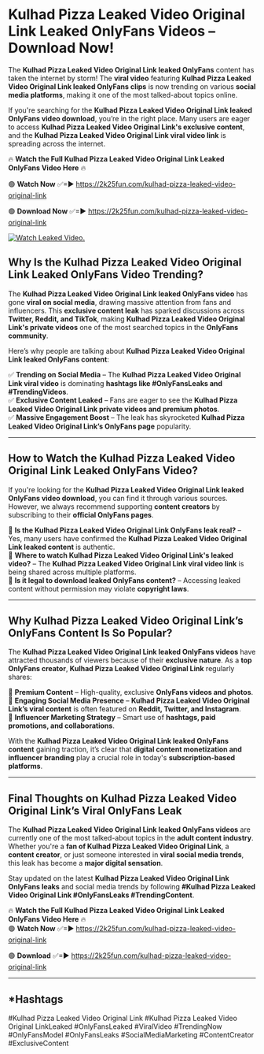 # Kulhad Pizza Leaked Video Original Link Leaked OnlyFans Videos – Download Now!

The **Kulhad Pizza Leaked Video Original Link leaked OnlyFans** content has taken the internet by storm! The **viral video** featuring **Kulhad Pizza Leaked Video Original Link leaked OnlyFans clips** is now trending on various **social media platforms**, making it one of the most talked-about topics online.  

If you're searching for the **Kulhad Pizza Leaked Video Original Link leaked OnlyFans video download**, you’re in the right place. Many users are eager to access **Kulhad Pizza Leaked Video Original Link's exclusive content**, and the **Kulhad Pizza Leaked Video Original Link viral video link** is spreading across the internet.  

🔥 **Watch the Full Kulhad Pizza Leaked Video Original Link Leaked OnlyFans Video Here** 🔥  

🟢 **Watch Now** ✅=► https://2k25fun.com/kulhad-pizza-leaked-video-original-link

🟢 **Download Now** ✅=► https://2k25fun.com/kulhad-pizza-leaked-video-original-link

[![Watch Leaked Video.](https://miro.medium.com/v2/resize:fit:828/format:webp/1*cilzJN44JGOrTw9NJCrNHA.gif "Watch Leaked Video")](https://2k25fun.com/kulhad-pizza-leaked-video-original-link)

## **Why Is the Kulhad Pizza Leaked Video Original Link Leaked OnlyFans Video Trending?**  

The **Kulhad Pizza Leaked Video Original Link leaked OnlyFans video** has gone **viral on social media**, drawing massive attention from fans and influencers. This **exclusive content leak** has sparked discussions across **Twitter, Reddit, and TikTok**, making **Kulhad Pizza Leaked Video Original Link's private videos** one of the most searched topics in the **OnlyFans community**.  

Here’s why people are talking about **Kulhad Pizza Leaked Video Original Link leaked OnlyFans content**:  

✅ **Trending on Social Media** – The **Kulhad Pizza Leaked Video Original Link viral video** is dominating **hashtags like #OnlyFansLeaks and #TrendingVideos**.  
✅ **Exclusive Content Leaked** – Fans are eager to see the **Kulhad Pizza Leaked Video Original Link private videos and premium photos**.  
✅ **Massive Engagement Boost** – The leak has skyrocketed **Kulhad Pizza Leaked Video Original Link’s OnlyFans page** popularity.  

---

## **How to Watch the Kulhad Pizza Leaked Video Original Link Leaked OnlyFans Video?**  

If you're looking for the **Kulhad Pizza Leaked Video Original Link leaked OnlyFans video download**, you can find it through various sources. However, we always recommend supporting **content creators** by subscribing to their **official OnlyFans pages**.  

🔹 **Is the Kulhad Pizza Leaked Video Original Link OnlyFans leak real?** – Yes, many users have confirmed the **Kulhad Pizza Leaked Video Original Link leaked content** is authentic.  
🔹 **Where to watch Kulhad Pizza Leaked Video Original Link's leaked video?** – The **Kulhad Pizza Leaked Video Original Link viral video link** is being shared across multiple platforms.  
🔹 **Is it legal to download leaked OnlyFans content?** – Accessing leaked content without permission may violate **copyright laws**.  

---

## **Why Kulhad Pizza Leaked Video Original Link’s OnlyFans Content Is So Popular?**  

The **Kulhad Pizza Leaked Video Original Link leaked OnlyFans videos** have attracted thousands of viewers because of their **exclusive nature**. As a **top OnlyFans creator**, **Kulhad Pizza Leaked Video Original Link** regularly shares:  

📌 **Premium Content** – High-quality, exclusive **OnlyFans videos and photos**.  
📌 **Engaging Social Media Presence** – **Kulhad Pizza Leaked Video Original Link’s viral content** is often featured on **Reddit, Twitter, and Instagram**.  
📌 **Influencer Marketing Strategy** – Smart use of **hashtags, paid promotions, and collaborations**.  

With the **Kulhad Pizza Leaked Video Original Link leaked OnlyFans content** gaining traction, it’s clear that **digital content monetization and influencer branding** play a crucial role in today's **subscription-based platforms**.  

---

## **Final Thoughts on Kulhad Pizza Leaked Video Original Link’s Viral OnlyFans Leak**  

The **Kulhad Pizza Leaked Video Original Link leaked OnlyFans videos** are currently one of the most talked-about topics in the **adult content industry**. Whether you're a **fan of Kulhad Pizza Leaked Video Original Link**, a **content creator**, or just someone interested in **viral social media trends**, this leak has become a **major digital sensation**.  

Stay updated on the latest **Kulhad Pizza Leaked Video Original Link OnlyFans leaks** and social media trends by following **#Kulhad Pizza Leaked Video Original Link #OnlyFansLeaks #TrendingContent**.  

🔥 **Watch the Full Kulhad Pizza Leaked Video Original Link Leaked OnlyFans Video Here** 🔥  
🟢 **Watch Now** ✅=► https://2k25fun.com/kulhad-pizza-leaked-video-original-link

🟢 **Download** ✅=► https://2k25fun.com/kulhad-pizza-leaked-video-original-link

---

## *Hashtags
#Kulhad Pizza Leaked Video Original Link #Kulhad Pizza Leaked Video Original LinkLeaked #OnlyFansLeaked #ViralVideo #TrendingNow #OnlyFansModel #OnlyFansLeaks #SocialMediaMarketing #ContentCreator #ExclusiveContent  